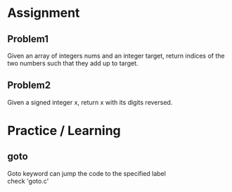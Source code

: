# Assignment

## Problem1

Given an array of integers nums and an integer target, return indices of the two numbers such that they add up to target.

## Problem2 

Given a signed integer x, return x with its digits reversed.

# Practice / Learning

## goto

Goto keyword can jump the code to the specified label\
check 'goto.c'